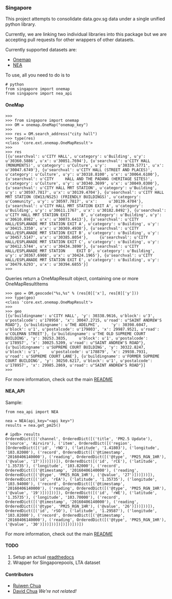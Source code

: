 ### Singapore

This project attempts to consolidate data.gov.sg data under a single unified python library.

Currently, we are linking two individual libraries into this package but we are accepting pull requests for other wrappers of other datasets.

Currently supported datasets are:

* [Onemap](http://github.com/ruiwen/onemap)
* [NEA](http://github.com/davidchua/nea_api)

To use, all you need to do is to

```
# python
from singapore import onemap
from singapore import nea_api
```

#### OneMap

```
>>>
>>> from singapore import onemap
>>> OM = onemap.OneMap("onemap_key")
>>>
>>> res = OM.search_address("city hall")
>>> type(res)
<class 'core.ext.onemap.OneMapResult'>
>>>
>>> res
[{u'searchval': u'CITY HALL', u'category': u'Building', u'y': u'30360.5886', u'x': u'30051.7694'}, {u'searchval': u'CITY HALL (MONUMENTS)', u'category': u'Culture', u'y':     u'30339.5771', u'x': u'30047.6749'}, {u'searchval': u'CITY HALL (STREET AND PLACES)', u'category': u'Culture', u'y': u'30318.8100', u'x': u'30064.6100'}, {u'searchval': u'CITY     HALL AND THE PADANG (HERITAGE SITES)', u'category': u'Culture', u'y': u'30340.3699', u'x': u'30049.0300'}, {u'searchval': u'CITY HALL MRT STATION', u'category': u'Building',     u'y': u'30597.7817', u'x': u'30139.4704'}, {u'searchval': u'CITY HALL MRT STATION (EW13/NS25) (FRIENDLY BUILDINGS)', u'category': u'Community', u'y': u'30597.7817', u'x':     u'30139.4704'}, {u'searchval': u'CITY HALL MRT STATION EXIT A', u'category': u'Building', u'y': u'30611.1767', u'x': u'30182.8492'}, {u'searchval': u'CITY HALL MRT STATION EXIT     B', u'category': u'Building', u'y': u'30610.8982', u'x': u'30073.6413'}, {u'searchval': u'CITY HALL/ESPLANADE MRT STATION EXIT A', u'category': u'Building', u'y':     u'30415.3350', u'x': u'30369.4938'}, {u'searchval': u'CITY HALL/ESPLANADE MRT STATION EXIT B', u'category': u'Building', u'y': u'30457.5147', u'x': u'30385.8054'},     {u'searchval': u'CITY HALL/ESPLANADE MRT STATION EXIT C', u'category': u'Building', u'y': u'30412.5744', u'x': u'30434.3890'}, {u'searchval': u'CITY HALL/ESPLANADE MRT STATION     EXIT D', u'category': u'Building', u'y': u'30367.6908', u'x': u'30424.1965'}, {u'searchval': u'CITY HALL/ESPLANADE MRT STATION EXIT E', u'category': u'Building', u'y':     u'30479.6293', u'x': u'30394.6855'}]
>>>
```

Queries return a OneMapResult object, containing one or more OneMapResultItems

```
>>> geo = OM.geocode("%s,%s" % (res[0]['x'], res[0]['y']))
>>> type(geo)
<class 'core.ext.onemap.OneMapResult'>
>>>
>>> geo
[{u'buildingname': u'CITY HALL', 'y': 30338.9616, u'block': u'3', u'postalcode': u'178958', 'x': 30047.2715, u'road': u"SAINT ANDREW'S ROAD"}, {u'buildingname': u'THE ADELPHI',     'y': 30398.6047, u'block': u'1', u'postalcode': u'179803', 'x': 29987.9521, u'road': u'COLEMAN STREET'}, {u'buildingname': u'THE OLD SUPREME COURT BUILDING', 'y': 30253.3835,     u'block': u'1', u'postalcode': u'178957', 'x': 30025.5209, u'road': u"SAINT ANDREW'S ROAD"}, {u'buildingname': u'SUPREME COURT BUILDING', 'y': 30322.8247, u'block': u'1',     u'postalcode': u'178879', 'x': 29938.7931, u'road': u'SUPREME COURT LANE'}, {u'buildingname': u'FORMER SUPREME COURT BUILDING', 'y': 30250.6217, u'block': u'1', u'postalcode':     u'178957', 'x': 29985.2869, u'road': u"SAINT ANDREW'S ROAD"}]
>>>
```

For more information, check out the main [README](https://github.com/ruiwen/onemap)

#### NEA_API

Sample:

```
from nea_api import NEA

nea = NEA(api_key="<api key>")
results = nea.get_pm25()

# ipdb> results
OrderedDict([('channel', OrderedDict([('title', 'PM2.5 Update'), ('source', 'Airviro'), ('item', OrderedDict([('region', [OrderedDict([('id', 'rNO'), ('latitude', '1.41803'), ('longitude', '103.82000'), ('record', OrderedDict([('@timestamp', '20160406140000'), ('reading', OrderedDict([('@type', 'PM25_RGN_1HR'), ('@value', '17')]))]))]), OrderedDict([('id', 'rCE'), ('latitude', '1.35735'), ('longitude', '103.82000'), ('record', OrderedDict([('@timestamp', '20160406140000'), ('reading', OrderedDict([('@type', 'PM25_RGN_1HR'), ('@value', '27')]))]))]), OrderedDict([('id', 'rEA'), ('latitude', '1.35735'), ('longitude', '103.94000'), ('record', OrderedDict([('@timestamp', '20160406140000'), ('reading', OrderedDict([('@type', 'PM25_RGN_1HR'), ('@value', '19')]))]))]), OrderedDict([('id', 'rWE'), ('latitude', '1.35735'), ('longitude', '103.70000'), ('record', OrderedDict([('@timestamp', '20160406140000'), ('reading', OrderedDict([('@type', 'PM25_RGN_1HR'), ('@value', '26')]))]))]), OrderedDict([('id', 'rSO'), ('latitude', '1.29587'), ('longitude', '103.82000'), ('record', OrderedDict([('@timestamp', '20160406140000'), ('reading', OrderedDict([('@type', 'PM25_RGN_1HR'), ('@value', '30')]))]))])])]))]))])
```

For more information, check out the main [README](https://github.com/davidchua/nea_api)

#### TODO

1. Setup an actual [readthedocs](https://readthedocs.org/)
2. Wrapper for Singaporepools, LTA dataset

#### Contributors

* [Ruiwen Chua](http://github.com/ruiwen)
* [David Chua](http://github.com/davidchua)
_We're not related!_
